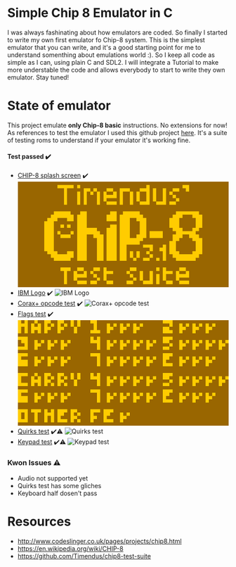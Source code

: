 ﻿# Simple Chip 8 Emulator in C
I was always fashinating about how emulators are coded. So finally I started to write my own first emulator fo Chip-8 system. This is the simplest emulator that you can write, and it's a good starting point for me to understand somenthing about emulations world :). So I keep all code as simple as I can, using plain C and SDL2. I will integrate a Tutorial to make more understable the code and allows everybody to start to write they own emulator. Stay tuned!

# State of emulator
This project emulate **only Chip-8 basic** instructions. No extensions for now! As references to test the emulator I used this github project [here](https://github.com/Timendus/chip8-test-suite). It's a suite of testing roms to understand if your emulator it's working fine. 

#### Test passed ✔️
- [CHIP-8 splash screen](https://github.com/Timendus/chip8-test-suite?tab=readme-ov-file#chip-8-splash-screen) ✔️
![CHIP-8 splash](https://github.com/Timendus/chip8-test-suite/raw/main/pictures/chip-8-logo.png)
- [IBM Logo](https://github.com/Timendus/chip8-test-suite?tab=readme-ov-file#chip-8-splash-screen) ✔️
![IBM Logo](https://github.com/Timendus/chip8-test-suite/raw/main/pictures/ibm-logo.png)
- [Corax+ opcode test](https://github.com/Timendus/chip8-test-suite?tab=readme-ov-file#corax-opcode-test) ✔️
![Corax+ opcode test](https://github.com/Timendus/chip8-test-suite/raw/main/pictures/corax+.png)
- [Flags test](https://github.com/Timendus/chip8-test-suite?tab=readme-ov-file#flags-test) ✔️
![Flags test](https://github.com/Timendus/chip8-test-suite/raw/main/pictures/flags.png)
- [Quirks test](https://github.com/Timendus/chip8-test-suite?tab=readme-ov-file#quirks-test) ✔️⚠️
![Quirks test](https://github.com/Timendus/chip8-test-suite/raw/main/pictures/quirks-platform.png)
- [Keypad test](https://github.com/Timendus/chip8-test-suite?tab=readme-ov-file#keypad-test) ✔️⚠️
![Keypad test](https://github.com/Timendus/chip8-test-suite/raw/main/pictures/keypad-menu.png)

### Kwon Issues️ ⚠
- Audio not supported yet
- Quirks test has some gliches
- Keyboard half dosen't pass

# Resources
- http://www.codeslinger.co.uk/pages/projects/chip8.html
- https://en.wikipedia.org/wiki/CHIP-8
- https://github.com/Timendus/chip8-test-suite